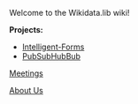 Welcome to the Wikidata.lib wiki!


**Projects:**  
* [Intelligent-Forms](https://github.com/Wikidata-lib/Wikidata.lib/wiki/Intelligent-Forms)
* [PubSubHubBub](https://github.com/Wikidata-lib/Wikidata.lib/wiki/PubSubHubbub)

[Meetings](https://github.com/Wikidata-lib/Wikidata.lib/wiki/Meetings)


[About Us](https://github.com/Wikidata-lib/Wikidata.lib/wiki/About-Us)